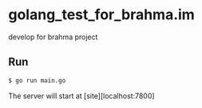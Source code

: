 # golang_test_for_brahma.im
develop for brahma project

## Run

```sh
$ go run main.go 
```

The server will start  at [site][localhost:7800]